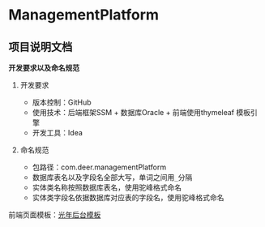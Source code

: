 # ManagementPlatform

## 项目说明文档

**开发要求以及命名规范**

1. 开发要求
   - 版本控制：GitHub
   - 使用技术：后端框架SSM + 数据库Oracle + 前端使用thymeleaf 模板引擎
   - 开发工具：Idea

2. 命名规范
   - 包路径：com.deer.managementPlatform
   - 数据库表名以及字段名全部大写，单词之间用``_``分隔
   - 实体类名称按照数据库表名，使用驼峰格式命名
   - 实体类字段名依据数据库对应表的字段名，使用驼峰格式命名

前端页面模板：[光年后台模板](https://gitee.com/yinqi/Light-Year-Admin-Using-Iframe)